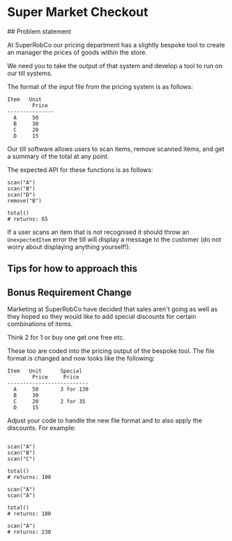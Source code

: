 # Super Market Checkout

## Problem statement

At SuperRobCo our pricing department has a slightly bespoke tool to create an manager the
prices of goods within the store.

We need you to take the output of that system and develop a tool to run on our till
systems.

The format of the input file from the pricing system is as follows:

```
Item   Unit    
        Price  
---------------
  A     50     
  B     30       
  C     20
  D     15
```

Our till software allows users to scan items, remove scanned items, and get a summary of
the total at any point.

The expected API for these functions is as follows:

```
scan("A")
scan("B")
scan("D")
remove("B")

total()
# returns: 65
```

If a user scans an item that is not recognised it should throw an `UnexpectedItem` error
the till will display a message to the customer (do not worry about displaying anything
yourself!).

## Tips for how to approach this





## Bonus Requirement Change

Marketing at SuperRobCo have decided that sales aren't going as well as they hoped so they
would like to add special discounts for certain combinations of items.

Think 2 for 1 or buy one get one free etc.

These too are coded into the pricing output of the bespoke tool. The file format is
changed and now looks like the following:

```
Item   Unit      Special
        Price     Price
--------------------------
  A     50       3 for 130
  B     30       
  C     20       2 for 35
  D     15
```

Adjust your code to handle the new file format and to also apply the discounts. For
example:

```

scan("A")
scan("B")
scan("C")

total()
# returns: 100

scan("A")
scan("A")

total()
# returns: 180

scan("A")
# returns: 230
```
